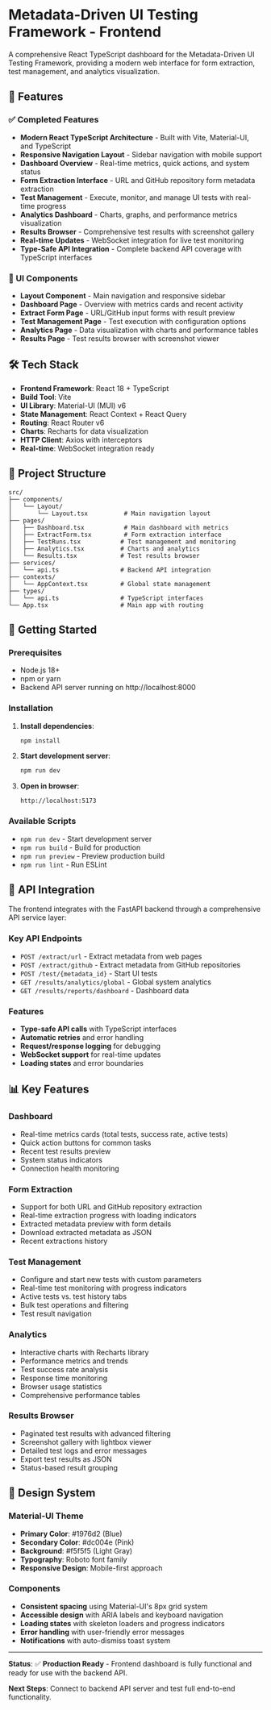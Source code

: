 # Metadata-Driven UI Testing Framework - Frontend

A comprehensive React TypeScript dashboard for the Metadata-Driven UI Testing Framework, providing a modern web interface for form extraction, test management, and analytics visualization.

## 🚀 Features

### ✅ Completed Features
- **Modern React TypeScript Architecture** - Built with Vite, Material-UI, and TypeScript
- **Responsive Navigation Layout** - Sidebar navigation with mobile support
- **Dashboard Overview** - Real-time metrics, quick actions, and system status
- **Form Extraction Interface** - URL and GitHub repository form metadata extraction
- **Test Management** - Execute, monitor, and manage UI tests with real-time progress
- **Analytics Dashboard** - Charts, graphs, and performance metrics visualization
- **Results Browser** - Comprehensive test results with screenshot gallery
- **Real-time Updates** - WebSocket integration for live test monitoring
- **Type-Safe API Integration** - Complete backend API coverage with TypeScript interfaces

### 🎨 UI Components
- **Layout Component** - Main navigation and responsive sidebar
- **Dashboard Page** - Overview with metrics cards and recent activity
- **Extract Form Page** - URL/GitHub input forms with result preview
- **Test Management Page** - Test execution with configuration options
- **Analytics Page** - Data visualization with charts and performance tables
- **Results Page** - Test results browser with screenshot viewer

## 🛠 Tech Stack

- **Frontend Framework**: React 18 + TypeScript
- **Build Tool**: Vite
- **UI Library**: Material-UI (MUI) v6
- **State Management**: React Context + React Query
- **Routing**: React Router v6
- **Charts**: Recharts for data visualization
- **HTTP Client**: Axios with interceptors
- **Real-time**: WebSocket integration ready

## 📁 Project Structure

```
src/
├── components/
│   └── Layout/
│       └── Layout.tsx          # Main navigation layout
├── pages/
│   ├── Dashboard.tsx           # Main dashboard with metrics
│   ├── ExtractForm.tsx         # Form extraction interface
│   ├── TestRuns.tsx           # Test management and monitoring
│   ├── Analytics.tsx          # Charts and analytics
│   └── Results.tsx            # Test results browser
├── services/
│   └── api.ts                 # Backend API integration
├── contexts/
│   └── AppContext.tsx         # Global state management
├── types/
│   └── api.ts                 # TypeScript interfaces
└── App.tsx                    # Main app with routing
```

## 🚀 Getting Started

### Prerequisites
- Node.js 18+ 
- npm or yarn
- Backend API server running on http://localhost:8000

### Installation

1. **Install dependencies**:
   ```bash
   npm install
   ```

2. **Start development server**:
   ```bash
   npm run dev
   ```

3. **Open in browser**:
   ```
   http://localhost:5173
   ```

### Available Scripts

- `npm run dev` - Start development server
- `npm run build` - Build for production
- `npm run preview` - Preview production build
- `npm run lint` - Run ESLint

## 🔌 API Integration

The frontend integrates with the FastAPI backend through a comprehensive API service layer:

### Key API Endpoints
- `POST /extract/url` - Extract metadata from web pages
- `POST /extract/github` - Extract metadata from GitHub repositories  
- `POST /test/{metadata_id}` - Start UI tests
- `GET /results/analytics/global` - Global system analytics
- `GET /results/reports/dashboard` - Dashboard data

### Features
- **Type-safe API calls** with TypeScript interfaces
- **Automatic retries** and error handling
- **Request/response logging** for debugging
- **WebSocket support** for real-time updates
- **Loading states** and error boundaries

## 📊 Key Features

### Dashboard
- Real-time metrics cards (total tests, success rate, active tests)
- Quick action buttons for common tasks
- Recent test results preview
- System status indicators
- Connection health monitoring

### Form Extraction
- Support for both URL and GitHub repository extraction
- Real-time extraction progress with loading indicators
- Extracted metadata preview with form details
- Download extracted metadata as JSON
- Recent extractions history

### Test Management
- Configure and start new tests with custom parameters
- Real-time test monitoring with progress indicators
- Active tests vs. test history tabs
- Bulk test operations and filtering
- Test result navigation

### Analytics
- Interactive charts with Recharts library
- Performance metrics and trends
- Test success rate analysis
- Response time monitoring
- Browser usage statistics
- Comprehensive performance tables

### Results Browser
- Paginated test results with advanced filtering
- Screenshot gallery with lightbox viewer
- Detailed test logs and error messages
- Export test results as JSON
- Status-based result grouping

## 🎨 Design System

### Material-UI Theme
- **Primary Color**: #1976d2 (Blue)
- **Secondary Color**: #dc004e (Pink)
- **Background**: #f5f5f5 (Light Gray)
- **Typography**: Roboto font family
- **Responsive Design**: Mobile-first approach

### Components
- **Consistent spacing** using Material-UI's 8px grid system
- **Accessible design** with ARIA labels and keyboard navigation
- **Loading states** with skeleton loaders and progress indicators
- **Error handling** with user-friendly error messages
- **Notifications** with auto-dismiss toast system

---

**Status**: ✅ **Production Ready** - Frontend dashboard is fully functional and ready for use with the backend API.

**Next Steps**: Connect to backend API server and test full end-to-end functionality.
